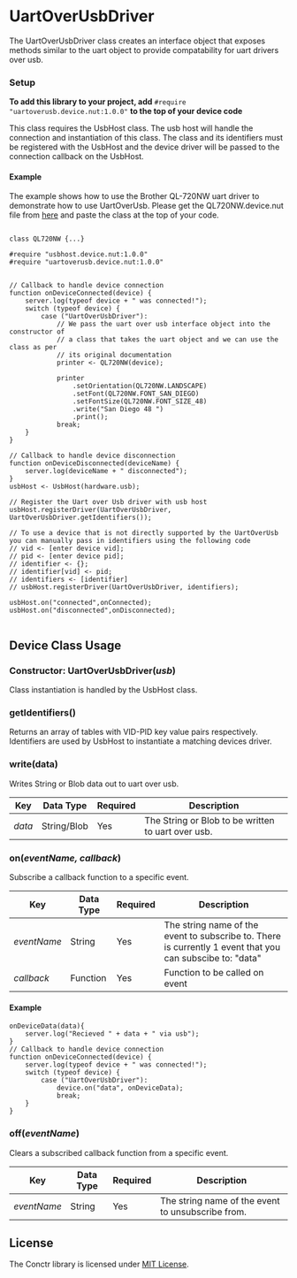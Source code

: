# UartOverUsbDriver

The UartOverUsbDriver class creates an interface object that exposes methods similar to the uart object to provide compatability for uart drivers over usb.

### Setup

**To add this library to your project, add** `#require "uartoverusb.device.nut:1.0.0"` **to the top of your device code**

This class requires the UsbHost class. The usb host will handle the connection and instantiation of this class. The class and its identifiers must be registered with the UsbHost and the device driver will be passed to the connection callback on the UsbHost. 

#### Example
The example shows how to use the Brother QL-720NW uart driver to demonstrate how to use UartOverUsb. Please get the QL720NW.device.nut file from [here](https://github.com/electricimp/QL720NW) and paste the class at the top of your code.
```squirrel

class QL720NW {...}

#require "usbhost.device.nut:1.0.0"
#require "uartoverusb.device.nut:1.0.0"


// Callback to handle device connection
function onDeviceConnected(device) {
    server.log(typeof device + " was connected!");
    switch (typeof device) {
        case ("UartOverUsbDriver"):
            // We pass the uart over usb interface object into the constructor of
            // a class that takes the uart object and we can use the class as per 
            // its original documentation
            printer <- QL720NW(device);

            printer
                .setOrientation(QL720NW.LANDSCAPE)
                .setFont(QL720NW.FONT_SAN_DIEGO)
                .setFontSize(QL720NW.FONT_SIZE_48)
                .write("San Diego 48 ")
                .print();
            break;
    }
}

// Callback to handle device disconnection
function onDeviceDisconnected(deviceName) {
    server.log(deviceName + " disconnected");
}
usbHost <- UsbHost(hardware.usb);

// Register the Uart over Usb driver with usb host
usbHost.registerDriver(UartOverUsbDriver, UartOverUsbDriver.getIdentifiers());

// To use a device that is not directly supported by the UartOverUsb you can manually pass in identifiers using the following code
// vid <- [enter device vid];
// pid <- [enter device pid];
// identifier <- {};
// identifier[vid] <- pid;
// identifiers <- [identifier]
// usbHost.registerDriver(UartOverUsbDriver, identifiers);

usbHost.on("connected",onConnected);
usbHost.on("disconnected",onDisconnected);


```

## Device Class Usage

### Constructor: UartOverUsbDriver(*usb*)

Class instantiation is handled by the UsbHost class.

 
### getIdentifiers()

Returns an array of tables with VID-PID key value pairs respectively. Identifiers are used by UsbHost to instantiate a matching devices driver.

### write(data)

Writes String or Blob data out to uart over usb.


| Key | Data Type | Required | Description |
| --- | --------- | -------- | ----------- |
| *data* | String/Blob | Yes | The String or Blob to be written to uart over usb.|



### on(*eventName, callback*)

Subscribe a callback function to a specific event.


| Key | Data Type | Required | Description |
| --- | --------- | -------- | ----------- |
| *eventName* | String | Yes | The string name of the event to subscribe to. There is currently 1 event that you can subscibe to: "data"|
| *callback* | Function | Yes | Function to be called on event |

#### Example

```squirrel
onDeviceData(data){
    server.log("Recieved " + data + " via usb");
}
// Callback to handle device connection
function onDeviceConnected(device) {
    server.log(typeof device + " was connected!");
    switch (typeof device) {
        case ("UartOverUsbDriver"):
            device.on("data", onDeviceData);
            break;
    }
}

```

### off(*eventName*)

Clears a subscribed callback function from a specific event.

| Key | Data Type | Required | Description |
| --- | --------- | -------- | ----------- |
| *eventName* | String | Yes | The string name of the event to unsubscribe from.|




## License

The Conctr library is licensed under [MIT License](./LICENSE).
